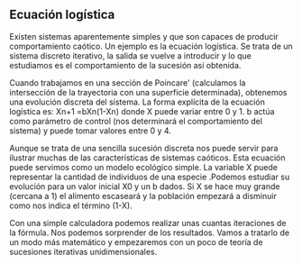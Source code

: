 ## Ecuación logística
Existen sistemas aparentemente simples y que son capaces de producir comportamiento caótico. Un ejemplo es la ecuación logística. Se trata de un sistema discreto iterativo, la salida se vuelve a introducir y lo que estudiamos es el comportamiento de la sucesión así obtenida. 

Cuando trabajamos en una sección de Poincare' (calculamos la intersección de la trayectoria con una superficie determinada), obtenemos una evolución discreta del sistema. La forma explícita de la ecuación logística es:
Xn+1 =bXn(1-Xn)
donde X puede variar entre 0 y 1. b actúa como parámetro de control (nos determinará el comportamiento del sistema) y puede tomar valores entre 0 y 4.

Aunque se trata de una sencilla sucesión discreta nos puede servir para ilustrar muchas de las características de sistemas caóticos. Esta ecuación puede servimos como un modelo ecológico simple. La variable X puede representar la cantidad de individuos de una especie .Podemos estudiar su evolución para un valor inicial X0 y un b dados. Si X se hace muy grande (cercana a 1) el alimento escaseará y la población empezará a disminuir como nos indica el término (1-X).

Con una simple calculadora podemos realizar unas cuantas iteraciones de la fórmula. Nos podemos sorprender de los resultados. Vamos a tratarlo de un modo más matemático y empezaremos con un poco de teoría de sucesiones iterativas unidimensionales.
